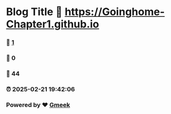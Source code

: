 # Blog Title :link: https://Goinghome-Chapter1.github.io 
### :page_facing_up: [1](https://Goinghome-Chapter1.github.io/tag.html) 
### :speech_balloon: 0 
### :hibiscus: 44 
### :alarm_clock: 2025-02-21 19:42:06 
### Powered by :heart: [Gmeek](https://github.com/Meekdai/Gmeek)
